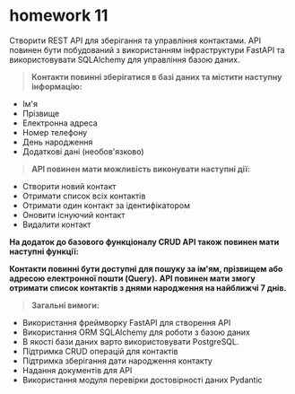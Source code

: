 # homework 11
Cтворити REST API для зберігання та управління контактами. API повинен бути побудований з використанням інфраструктури FastAPI та використовувати SQLAlchemy для управління базою даних.

>**Контакти повинні зберігатися в базі даних та містити наступну інформацію:**

+ Ім'я
+ Прізвище
+ Електронна адреса
+ Номер телефону
+ День народження
+ Додаткові дані (необов'язково)

>**API повинен мати можливість виконувати наступні дії:**

+ Створити новий контакт
+ Отримати список всіх контактів
+ Отримати один контакт за ідентифікатором
+ Оновити існуючий контакт
+ Видалити контакт

**На додаток до базового функціоналу CRUD API також повинен мати наступні функції:**

**Контакти повинні бути доступні для пошуку за ім'ям, прізвищем або адресою електронної пошти (Query).**
**API повинен мати змогу отримати список контактів з днями народження на найближчі 7 днів.**

>**Загальні вимоги:**

+ Використання фреймворку FastAPI для створення API
+ Використання ORM SQLAlchemy для роботи з базою даних
+ В якості бази даних варто використовувати PostgreSQL.
+ Підтримка CRUD операцій для контактів
+ Підтримка зберігання дати народження контакту
+ Надання документів для API
+ Використання модуля перевірки достовірності даних Pydantic
 

